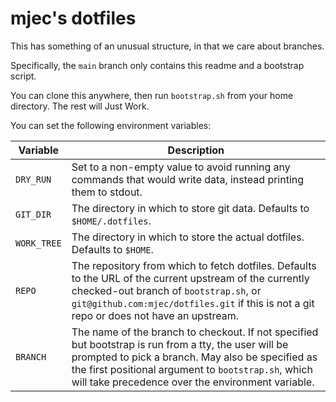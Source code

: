 # mjec's dotfiles

This has something of an unusual structure, in that we care about branches.

Specifically, the `main` branch only contains this readme and a bootstrap script.

You can clone this anywhere, then run `bootstrap.sh` from your home directory. The rest will Just Work.

You can set the following environment variables:

| Variable | Description |
| -------- | ----------- |
| `DRY_RUN` | Set to a non-empty value to avoid running any commands that would write data, instead printing them to stdout. |
| `GIT_DIR` | The directory in which to store git data. Defaults to `$HOME/.dotfiles`. |
| `WORK_TREE` | The directory in which to store the actual dotfiles. Defaults to `$HOME`. |
| `REPO` | The repository from which to fetch dotfiles. Defaults to the URL of the current upstream of the currently checked-out branch of `bootstrap.sh`, or `git@github.com:mjec/dotfiles.git` if this is not a git repo or does not have an upstream. |
| `BRANCH` | The name of the branch to checkout. If not specified but bootstrap is run from a tty, the user will be prompted to pick a branch. May also be specified as the first positional argument to `bootstrap.sh`, which will take precedence over the environment variable. |
